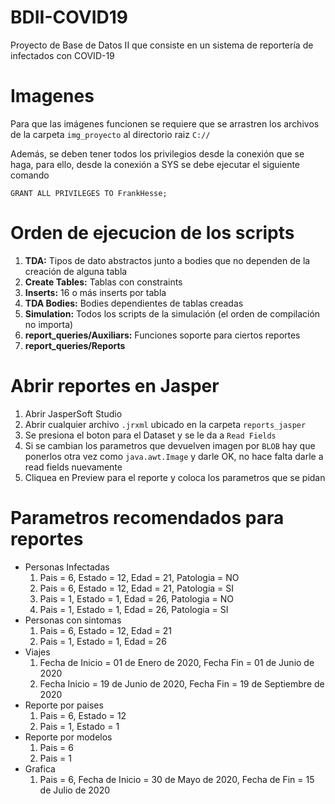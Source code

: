 # BDII-COVID19
 Proyecto de Base de Datos II que consiste en un sistema de reportería de infectados con COVID-19

# Imagenes
 Para que las imágenes funcionen se requiere que se arrastren los archivos de la carpeta `img_proyecto` al directorio raiz `C://`

 Además, se deben tener todos los privilegios desde la conexión que se haga, para ello, desde la conexión a SYS se debe ejecutar el siguiente comando

 `GRANT ALL PRIVILEGES TO FrankHesse;`

# Orden de ejecucion de los scripts
1. **TDA:** Tipos de dato abstractos junto a bodies que no dependen de la creación de alguna tabla
2. **Create Tables:** Tablas con constraints
3. **Inserts:** 16 o más inserts por tabla
4. **TDA Bodies:** Bodies dependientes de tablas creadas
5. **Simulation:** Todos los scripts de la simulación (el orden de compilación no importa)
11. **report_queries/Auxiliars:** Funciones soporte para ciertos reportes
12. **report_queries/Reports**

# Abrir reportes en Jasper
1. Abrir JasperSoft Studio
2. Abrir cualquier archivo `.jrxml` ubicado en la carpeta `reports_jasper`
3. Se presiona el boton para el Dataset y se le da a `Read Fields`
4. Si se cambian los parametros que devuelven imagen por `BLOB` hay que ponerlos otra vez como `java.awt.Image` y darle OK, no hace falta darle a read fields nuevamente
5. Cliquea en Preview para el reporte y coloca los parametros que se pidan

# Parametros recomendados para reportes
+ Personas Infectadas
  1. Pais = 6, Estado = 12, Edad = 21, Patologia = NO
  2. Pais = 6, Estado = 12, Edad = 21, Patologia = SI
  3. Pais = 1, Estado = 1, Edad = 26, Patologia = NO
  4. Pais = 1, Estado = 1, Edad = 26, Patologia = SI
+ Personas con sintomas
  1. Pais = 6, Estado = 12, Edad = 21
  2. Pais = 1, Estado = 1, Edad = 26
+ Viajes
  1. Fecha de Inicio = 01 de Enero de 2020, Fecha Fin = 01 de Junio de 2020
  2. Fecha Inicio = 19 de Junio de 2020, Fecha Fin = 19 de Septiembre de 2020
+ Reporte por paises
  1. Pais = 6, Estado = 12
  2. Pais = 1, Estado = 1
+ Reporte por modelos
  1. Pais = 6
  2. Pais = 1
+ Grafica
  1. Pais = 6, Fecha de Inicio = 30 de Mayo de 2020, Fecha de Fin = 15 de Julio de 2020
